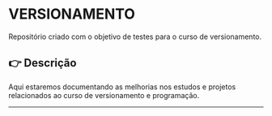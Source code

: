 # **VERSIONAMENTO**

</sup>Repositório criado com o objetivo de testes para o curso de versionamento.</sup>

## :point_right: Descrição
Aqui estaremos documentando as melhorias nos estudos e projetos relacionados ao curso de versionamento e programação.

---

